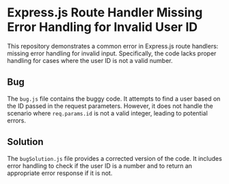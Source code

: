 # Express.js Route Handler Missing Error Handling for Invalid User ID

This repository demonstrates a common error in Express.js route handlers:  missing error handling for invalid input.  Specifically, the code lacks proper handling for cases where the user ID is not a valid number.

## Bug

The `bug.js` file contains the buggy code.  It attempts to find a user based on the ID passed in the request parameters. However, it does not handle the scenario where `req.params.id` is not a valid integer, leading to potential errors.

## Solution

The `bugSolution.js` file provides a corrected version of the code.  It includes error handling to check if the user ID is a number and to return an appropriate error response if it is not.